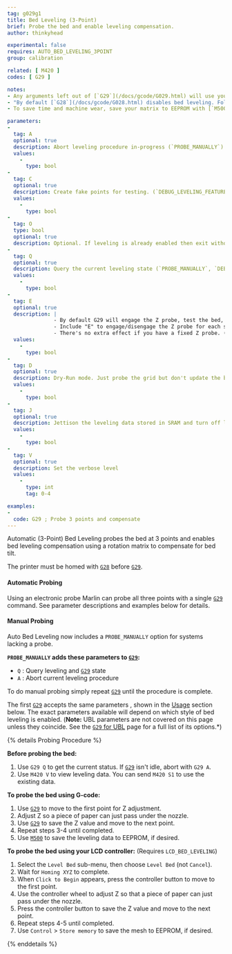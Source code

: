 ```yaml
---
tag: g029g1
title: Bed Leveling (3-Point)
brief: Probe the bed and enable leveling compensation.
author: thinkyhead

experimental: false
requires: AUTO_BED_LEVELING_3POINT
group: calibration

related: [ M420 ]
codes: [ G29 ]

notes:
- Any arguments left out of [`G29`](/docs/gcode/G029.html) will use your configured defaults.
- "By default [`G28`](/docs/gcode/G028.html) disables bed leveling. Follow with `M420 S` to turn leveling on, or use `RESTORE_LEVELING_AFTER_G28` to automatically keep leveling on after [`G28`](/docs/gcode/G028.html)."
- To save time and machine wear, save your matrix to EEPROM with [`M500`](/docs/gcode/M500.html) and in your slicer's "Starting G-code" replace [`G29`](/docs/gcode/G029.html) with `M420 S1` to enable your last-saved matrix.

parameters:
-
  tag: A
  optional: true
  description: Abort leveling procedure in-progress (`PROBE_MANUALLY`)
  values:
    -
      type: bool
-
  tag: C
  optional: true
  description: Create fake points for testing. (`DEBUG_LEVELING_FEATURE`)
  values:
    -
      type: bool
-
  tag: O
  type: bool
  optional: true
  description: Optional. If leveling is already enabled then exit without leveling. (1.1.9)
-
  tag: Q
  optional: true
  description: Query the current leveling state (`PROBE_MANUALLY`, `DEBUG_LEVELING_FEATURE`)
  values:
    -
      type: bool
-
  tag: E
  optional: true
  description: |
               - By default G29 will engage the Z probe, test the bed, then disengage.
               - Include "E" to engage/disengage the Z probe for each sample.
               - There's no extra effect if you have a fixed Z probe. (without `PROBE_MANUALLY`)
  values:
    -
      type: bool
-
  tag: D
  optional: true
  description: Dry-Run mode. Just probe the grid but don't update the bed leveling data
  values:
    -
      type: bool
-
  tag: J
  optional: true
  description: Jettison the leveling data stored in SRAM and turn off leveling compensation. Data in EEPROM is not affected.
  values:
    -
      type: bool
-
  tag: V
  optional: true
  description: Set the verbose level
  values:
    -
      type: int
      tag: 0-4

examples:
-
  code: G29 ; Probe 3 points and compensate
---
```


Automatic (3-Point) Bed Leveling probes the bed at 3 points and enables bed leveling compensation using a rotation matrix to compensate for bed tilt.

The printer must be homed with [`G28`](/docs/gcode/G028.html) before [`G29`](/docs/gcode/G029.html).

#### Automatic Probing
Using an electronic probe Marlin can probe all three points with a single [`G29`](/docs/gcode/G029.html) command. See parameter descriptions and examples below for details.

#### Manual Probing
Auto Bed Leveling now includes a `PROBE_MANUALLY` option for systems lacking a probe.

**`PROBE_MANUALLY` adds these parameters to [`G29`](/docs/gcode/G029.html):**

- `Q` : Query leveling and [`G29`](/docs/gcode/G029.html) state
- `A` : Abort current leveling procedure

To do manual probing simply repeat [`G29`](/docs/gcode/G029.html) until the procedure is complete.

The first [`G29`](/docs/gcode/G029.html) accepts the same parameters , shown in the [Usage](#usage-g029a) section below. The exact parameters available will depend on which style of bed leveling is enabled. (**Note:** UBL parameters are not covered on this page unless they coincide. See the [`G29` for UBL](/docs/gcode/G029-ubl.html) page for a full list of its options.*)

{% details Probing Procedure %}

  **Before probing the bed:**
  1. Use `G29 Q` to get the current status. If [`G29`](/docs/gcode/G029.html) isn't idle, abort with `G29 A`.
  2. Use `M420 V` to view leveling data. You can send `M420 S1` to use the existing data.

  **To probe the bed using G-code:**
  1. Use [`G29`](/docs/gcode/G029.html) to move to the first point for Z adjustment.
  2. Adjust Z so a piece of paper can just pass under the nozzle.
  3. Use [`G29`](/docs/gcode/G029.html) to save the Z value and move to the next point.
  4. Repeat steps 3-4 until completed.
  5. Use [`M500`](/docs/gcode/M500.html) to save the leveling data to EEPROM, if desired.

  **To probe the bed using your LCD controller:** (Requires `LCD_BED_LEVELING`)

  1. Select the `Level Bed` sub-menu, then choose `Level Bed` (not `Cancel`).
  2. Wait for `Homing XYZ` to complete.
  3. When `Click to Begin` appears, press the controller button to move to the first point.
  4. Use the controller wheel to adjust Z so that a piece of paper can just pass under the nozzle.
  5. Press the controller button to save the Z value and move to the next point.
  6. Repeat steps 4-5 until completed.
  7. Use `Control` > `Store memory` to save the mesh to EEPROM, if desired.

{% enddetails %}
